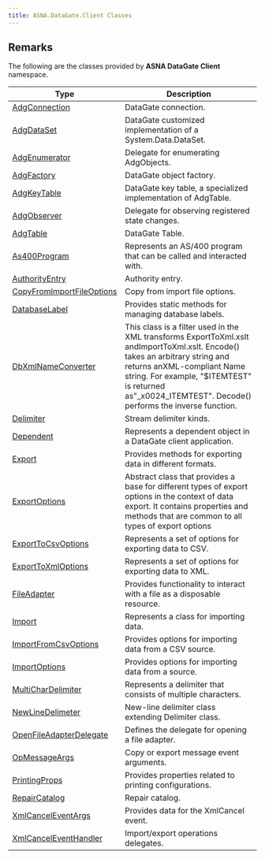 ```yaml
---
title: ASNA.DataGate.Client Classes
---
```


## Remarks

The following are the classes provided by **ASNA DataGate Client** namespace.


| Type | Description |
| --- | --- |
| [AdgConnection](/reference/datagate/datagate-client/adg-connection.html) | DataGate connection. |
| [AdgDataSet](/reference/datagate/datagate-client/adg-data-set.html) | DataGate customized implementation of a System.Data.DataSet. |
| [AdgEnumerator](/reference/datagate/datagate-client/adg-enumerator.html) | Delegate for enumerating AdgObjects. |
| [AdgFactory](/reference/datagate/datagate-client/adg-factory.html) | DataGate object factory. |
| [AdgKeyTable](/reference/datagate/datagate-client/adg-key-table.html) | DataGate key table, a specialized implementation of AdgTable. |
| [AdgObserver](/reference/datagate/datagate-client/adg-observer.html) | Delegate for observing registered state changes. |
| [AdgTable](/reference/datagate/datagate-client/adg-table.html) | DataGate Table. |
| [As400Program](/reference/datagate/datagate-client/as400-program.html) | Represents an AS/400 program that can be called and interacted with. |
| [AuthorityEntry](/reference/datagate/datagate-client/authority-entry.html) | Authority entry. |
| [CopyFromImportFileOptions](/reference/datagate/datagate-client/copy-from-import-file-options.html) | Copy from import file options. |
| [DatabaseLabel](/reference/datagate/datagate-client/database-label.html) | Provides static methods for managing database labels. |
| [DbXmlNameConverter](/reference/datagate/datagate-client/db-xml-name-converter.html) | This class is a filter used in the XML transforms ExportToXml.xslt andImportToXml.xslt.  Encode() takes an arbitrary string and returns anXML-compliant Name string.  For example, "$ITEMTEST" is returned as"_x0024_ITEMTEST".  Decode() performs the inverse function. |
| [Delimiter](/reference/datagate/datagate-client/delimiter.html) | Stream delimiter kinds. |
| [Dependent](/reference/datagate/datagate-client/dependent.html) | Represents a dependent object in a DataGate client application. |
| [Export](/reference/datagate/datagate-client/export.html) | Provides methods for exporting data in different formats. |
| [ExportOptions](/reference/datagate/datagate-client/export-options.html) | Abstract class that provides a base for different types of export options in the context of data export. It contains properties and methods that are common to all types of export options |
| [ExportToCsvOptions](/reference/datagate/datagate-client/export-to-csv-options.html) | Represents a set of options for exporting data to CSV. |
| [ExportToXmlOptions](/reference/datagate/datagate-client/export-to-xml-options.html) | Represents a set of options for exporting data to XML. |
| [FileAdapter](/reference/datagate/datagate-client/file-adapter.html) | Provides functionality to interact with a file as a disposable resource. |
| [Import](/reference/datagate/datagate-client/import.html) | Represents a class for importing data. |
| [ImportFromCsvOptions](/reference/datagate/datagate-client/import-from-csv-options.html) | Provides options for importing data from a CSV source. |
| [ImportOptions](/reference/datagate/datagate-client/import-options.html) | Provides options for importing data from a source. |
| [MultiCharDelimiter](/reference/datagate/datagate-client/multi-char-delimiter.html) | Represents a delimiter that consists of multiple characters. |
| [NewLineDelimeter](/reference/datagate/datagate-client/new-line-delimeter.html) | New-line delimiter class extending Delimiter class. |
| [OpenFileAdapterDelegate](/reference/datagate/datagate-client/open-file-adapter-delegate.html) | Defines the delegate for opening a file adapter. |
| [OpMessageArgs](/reference/datagate/datagate-client/op-message-args.html) | Copy or export message event arguments. |
| [PrintingProps](/reference/datagate/datagate-client/printing-props.html) | Provides properties related to printing configurations. |
| [RepairCatalog](/reference/datagate/datagate-client/repair-catalog.html) | Repair catalog. |
| [XmlCancelEventArgs](/reference/datagate/datagate-client/xml-cancel-event-args.html) | Provides data for the XmlCancel event. |
| [XmlCancelEventHandler](/reference/datagate/datagate-client/xml-cancel-event-handler.html) | Import/export operations delegates.  |
